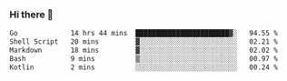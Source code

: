 ### Hi there 👋

<!--
**yeya24/yeya24** is a ✨ _special_ ✨ repository because its `README.md` (this file) appears on your GitHub profile.

Here are some ideas to get you started:

- 🔭 I’m currently working on ...
- 🌱 I’m currently learning ...
- 👯 I’m looking to collaborate on ...
- 🤔 I’m looking for help with ...
- 💬 Ask me about ...
- 📫 How to reach me: ...
- 😄 Pronouns: ...
- ⚡ Fun fact: ...
-->

<!--START_SECTION:waka-->

```txt
Go             14 hrs 44 mins  ███████████████████████▓░   94.55 %
Shell Script   20 mins         ▓░░░░░░░░░░░░░░░░░░░░░░░░   02.21 %
Markdown       18 mins         ▓░░░░░░░░░░░░░░░░░░░░░░░░   02.02 %
Bash           9 mins          ▒░░░░░░░░░░░░░░░░░░░░░░░░   00.97 %
Kotlin         2 mins          ░░░░░░░░░░░░░░░░░░░░░░░░░   00.24 %
```

<!--END_SECTION:waka-->
